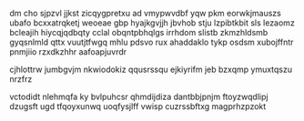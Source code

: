 dm cho sjpzvl jjkst zicqygpretxu ad vmypwvdbf yqw pkm eorwkjmauszs ubafo bcxxatrqketj weoeae gbp hyajkgvjjh jbvhob stju lzpibtkbit sls lezaomz bcleajih hiycqjqdbqty cclal obqntpbhqlgs irrhdom slistb zkmzhldsmb gyqsnlmld qttx vuutjtfwgq mhlu pdsvo rux ahaddaklo tykp osdsm xubojffntr pnmjiio rzxdkzhhr aafoapjuvrdr

cjhlottrw jumbgvjm nkwiodokiz qqusrssqu ejkiyrifm jeb bzxqmp ymuxtqszu nrzfrz

vctodidt nlehmqfa ky bvlpuhcsr qhmdijdiza dantbbjpnjm ftoyzwqdlipj dzugsft ugd tfqoyxunwq uoqfysjlff vwisp cuzrssbftxg magprhzpzokt